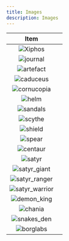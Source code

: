 ```yaml
---
title: Images
description: Images
---
```


|                           Item                            |     |
| :-------------------------------------------------------: | :-- |
|          ![Xiphos](/img/khloe/items/xiphos.png)           |     |
|         ![journal](/img/khloe/items/journal.png)          |     |
|        ![artefact](/img/khloe/items/artefact.png)         |     |
|        ![caduceus](/img/khloe/items/caduceus.png)         |     |
|      ![cornucopia](/img/khloe/items/cornucopia.png)       |     |
|            ![helm](/img/khloe/items/helm.png)             |     |
|         ![sandals](/img/khloe/items/sandals.png)          |     |
|          ![scythe](/img/khloe/items/scythe.png)           |     |
|          ![shield](/img/khloe/items/shield.png)           |     |
|           ![spear](/img/khloe/items/spear.png)            |     |
|      ![centaur](/img/khloe/characters/centaur_x.png)      |     |
|         ![satyr](/img/khloe/characters/satyr.png)         |     |
|  ![satyr_giant](/img/khloe/characters/satyr_giant_x.png)  |     |
| ![satyr_ranger](/img/khloe/characters/satyr_ranger_x.png) |     |
| ![satyr_warrior](/img/khloe/characters/satyr_warrior.png) |     |
|    ![demon_king](/img/khloe/characters/demon_king.png)    |     |
|           ![chania](/img/khloe/maps/chania.jpg)           |     |
|       ![snakes_den](/img/khloe/maps/snakes_den.jpg)       |     |
|              ![borglabs](/img/labslogo.svg)               |     |

